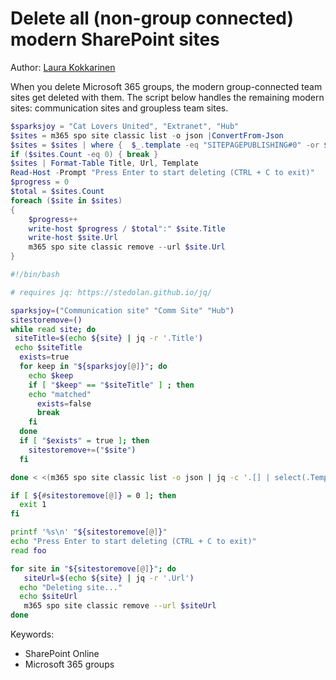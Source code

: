 # Delete all (non-group connected) modern SharePoint sites

Author: [Laura Kokkarinen](https://laurakokkarinen.com/does-it-spark-joy-powershell-scripts-for-keeping-your-development-environment-tidy-and-spotless/#delete-all-non-group-connected-modern-sharepoint-sites)

When you delete Microsoft 365 groups, the modern group-connected team sites get deleted with them. The script below handles the remaining modern sites: communication sites and groupless team sites.

```powershell tab="PowerShell Core"
$sparksjoy = "Cat Lovers United", "Extranet", "Hub"
$sites = m365 spo site classic list -o json |ConvertFrom-Json
$sites = $sites | where {  $_.template -eq "SITEPAGEPUBLISHING#0" -or $_.template -eq "STS#3" -and -not ($sparksjoy -contains $_.Title)}
if ($sites.Count -eq 0) { break }
$sites | Format-Table Title, Url, Template
Read-Host -Prompt "Press Enter to start deleting (CTRL + C to exit)"
$progress = 0
$total = $sites.Count
foreach ($site in $sites)
{
    $progress++
    write-host $progress / $total":" $site.Title
    write-host $site.Url
    m365 spo site classic remove --url $site.Url
}
```

```bash tab="Bash"
#!/bin/bash

# requires jq: https://stedolan.github.io/jq/

sparksjoy=("Communication site" "Comm Site" "Hub")
sitestoremove=()
while read site; do
 siteTitle=$(echo ${site} | jq -r '.Title')
 echo $siteTitle
  exists=true
  for keep in "${sparksjoy[@]}"; do
    echo $keep
    if [ "$keep" == "$siteTitle" ] ; then
    echo "matched"
      exists=false
      break
    fi
  done
  if [ "$exists" = true ]; then
    sitestoremove+=("$site")
  fi

done < <(m365 spo site classic list -o json | jq -c '.[] | select(.Template == "SITEPAGEPUBLISHING#0" or .Template == "STS#3")')

if [ ${#sitestoremove[@]} = 0 ]; then
  exit 1
fi

printf '%s\n' "${sitestoremove[@]}"
echo "Press Enter to start deleting (CTRL + C to exit)"
read foo

for site in "${sitestoremove[@]}"; do
   siteUrl=$(echo ${site} | jq -r '.Url')
  echo "Deleting site..."
  echo $siteUrl
   m365 spo site classic remove --url $siteUrl
done
```

Keywords:

- SharePoint Online
- Microsoft 365 groups
